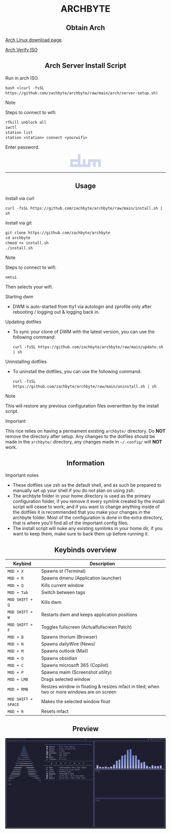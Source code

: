 <div align="center">
  <h1>ARCHBYTE</h1>
</div>


<div align="center">
  <h2>Obtain Arch</h2>
</div>

[Arch Linux download page](https://archlinux.org/download/).

[Arch Verify ISO](https://youtu.be/aqQd8ygDuqo)

<div align="center">
  <h2>Arch Server Install Script</h2>
</div>

Run in arch ISO.
 ```shell
 bash <(curl -fsSL https://github.com/zachbyte/archbyte/raw/main/arch/server-setup.sh)
 ```

> [!note]
> Steps to connect to wifi:
> ```shell
> rfkill unblock all
> iwctl
> station list
> station <station> connect <yourwifi>
> ```
> Enter password.

<p align="center">
  <img src=".github/images/logo.png" alt="Image">
</p>

<hr>

<div align="center">
  <h2>Usage</h2>
</div>

Install via curl
  ```shell
  curl -fsSL https://github.com/zachbyte/archbyte/raw/main/install.sh | sh
  ```

Install via git
  ```shell
  git clone https://github.com/zachbyte/archbyte
  cd archbyte
  chmod +x install.sh
  ./install.sh
  ```

> [!note]
> Steps to connect to wifi:
> ```shell
> nmtui
> ```
> Then selects your wifi.


Starting dwm
- DWM is auto-started from tty1 via autologin and zprofile only after rebooting / logging out & logging back in.

Updating dotfiles
- To sync your clone of DWM with the latest version, you can use the following command:
  ```shell
  curl -fsSL https://github.com/zachbyte/archbyte/raw/main/update.sh | sh
  ```

Uninstalling dotfiles
- To uninstall the dotfiles, you can use the following command:
  ```shell
  curl -fsSL https://github.com/zachbyte/archbyte/raw/main/uninstall.sh | sh
  ```
> [!NOTE]  
> This will restore any previous configuration files overwritten by the install script.

> [!IMPORTANT]  
> This rice relies on having a permament existing ``archbyte/`` directory. Do **NOT** remove the directory after setup.
> Any changes to the dotfiles should be made in the ``archbyte/`` directory, any changes made in ``~/.config/`` will **NOT** work.

<div align="center">
  <h2>Information</h2>
</div>

Important notes
- These dotfiles use zsh as the default shell, and as such be prepared to manually set up your shell if you do not plan on using zsh.
- The archbyte folder in your home directory is used as the primary configuration folder, if you remove it every symlink created by the install script will cease to work; and if you want to change anything inside of the dotfiles it is recommended that you make your changes in the archbyte folder. Most of the configuration is done in the extra directory, that is where you'll find all of the important config files.
- The install script will nuke any existing symlinks in your home dir, if you want to keep them, make sure to back them up before running it.

<div align="center">
  <h2>Keybinds overview</h2>
</div>

| Keybind | Description |  
| --- | --- |  
| `MOD + X` | Spawns st (Terminal) |  
| `MOD + R` | Spawns dmenu (Application launcher) |  
| `MOD + Q` | Kills current window |  
| `MOD + Tab` | Switch between tags |
| `MOD SHIFT + Q` | Kills dwm |  
| `MOD SHIFT + W` | Restarts dwm and keeps application positions |
| `MOD SHIFT + F` | Toggles fullscreen (Actualfullscreen Patch) |
| `MOD + B` | Spawns thorium (Browser) |
| `MOD + N` | Spawns dailyWire (News) |
| `MOD + M` | Spawns outlook (Mail) |
| `MOD + O` | Spawns obsidian |
| `MOD + C` | Spawns microsoft 365 (Copilot) |
| `MOD + P` | Spawns maim (Screenshot utility) | 
| `MOD + LMB` | Drags selected window |
| `MOD + RMB` | Resizes window in floating & resizes mfact in tiled; when two or more windows are on screen |
| `MOD SHIFT + SPACE` | Makes the selected window float |
| `MOD + R` | Resets mfact |

<div align="center">
  <h2>Preview</h2>
</div>

![PV](.github/images/preview.png)

